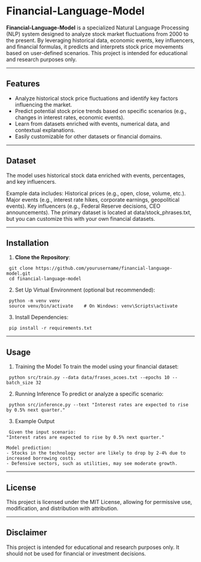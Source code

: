 # **Financial-Language-Model**

**Financial-Language-Model** is a specialized Natural Language Processing (NLP) system designed to analyze stock market fluctuations from 2000 to the present. By leveraging historical data, economic events, key influencers, and financial formulas, it predicts and interprets stock price movements based on user-defined scenarios. This project is intended for educational and research purposes only.

---

## **Features**
- Analyze historical stock price fluctuations and identify key factors influencing the market.
- Predict potential stock price trends based on specific scenarios (e.g., changes in interest rates, economic events).
- Learn from datasets enriched with events, numerical data, and contextual explanations.
- Easily customizable for other datasets or financial domains.

---

## **Dataset**
The model uses historical stock data enriched with events, percentages, and key influencers.

Example data includes:
Historical prices (e.g., open, close, volume, etc.).
Major events (e.g., interest rate hikes, corporate earnings, geopolitical events).
Key influencers (e.g., Federal Reserve decisions, CEO announcements).
The primary dataset is located at data/stock_phrases.txt, but you can customize this with your own financial datasets.

---

## **Installation**

1. **Clone the Repository**:
  ```
   git clone https://github.com/yourusername/financial-language-model.git
   cd financial-language-model
  ```

2. Set Up Virtual Environment (optional but recommended):
  ```
   python -m venv venv
   source venv/bin/activate    # On Windows: venv\Scripts\activate
  ```
3. Install Dependencies:
  ```
   pip install -r requirements.txt
  ```

---

## **Usage**

1. Training the Model
To train the model using your financial dataset:
  ```
   python src/train.py --data data/frases_acoes.txt --epochs 10 --batch_size 32
  ```
2. Running Inference
To predict or analyze a specific scenario:
  ```
   python src/inference.py --text "Interest rates are expected to rise by 0.5% next quarter."
  ```
3. Example Output
  ```
   Given the input scenario:
  "Interest rates are expected to rise by 0.5% next quarter."
  
  Model prediction:
  - Stocks in the technology sector are likely to drop by 2-4% due to increased borrowing costs.
  - Defensive sectors, such as utilities, may see moderate growth.
  ```

---

## **License**
This project is licensed under the MIT License, allowing for permissive use, modification, and distribution with attribution.

---

## **Disclaimer**
This project is intended for educational and research purposes only. It should not be used for financial or investment decisions.

